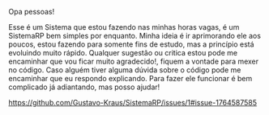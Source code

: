 Opa pessoas!

Esse é um Sistema que estou fazendo nas minhas horas vagas, é um SistemaRP bem simples por enquanto.
Minha ideia é ir aprimorando ele aos poucos, estou fazendo para somente fins de estudo, mas a princípio está evoluindo muito rápido.
Qualquer sugestão ou critica estou pode me encaminhar que vou ficar muito agradecido!, fiquem a vontade para mexer no código.
Caso alguém tiver alguma dúvida sobre o código pode me encaminhar que eu respondo explicando.
Para fazer ele funcionar é bem complicado já adiantando, mas posso ajudar!

https://github.com/Gustavo-Kraus/SistemaRP/issues/1#issue-1764587585
